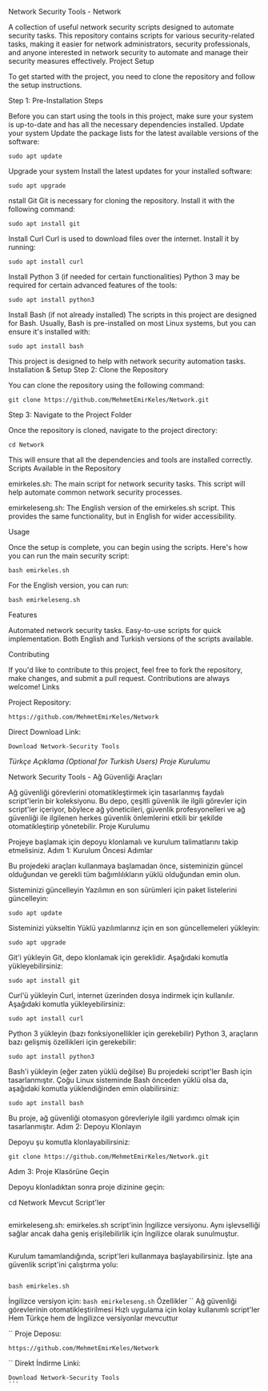 Network Security Tools - Network

A collection of useful network security scripts designed to automate security tasks. This repository contains scripts for various security-related tasks, making it easier for network administrators, security professionals, and anyone interested in network security to automate and manage their security measures effectively. Project Setup

To get started with the project, you need to clone the repository and follow the setup instructions. 


Step 1: Pre-Installation Steps

Before you can start using the tools in this project, make sure your system is up-to-date and has all the necessary dependencies installed.
Update your system
Update the package lists for the latest available versions of the software:
```
sudo apt update
```
Upgrade your system
Install the latest updates for your installed software:
```
sudo apt upgrade
```
nstall Git
Git is necessary for cloning the repository. Install it with the following command:
```
sudo apt install git
```
Install Curl
Curl is used to download files over the internet. Install it by running:

```
sudo apt install curl
```
Install Python 3 (if needed for certain functionalities)
Python 3 may be required for certain advanced features of the tools:
```
sudo apt install python3
```
Install Bash (if not already installed)
The scripts in this project are designed for Bash. Usually, Bash is pre-installed on most Linux systems, but you can ensure it's installed with:
```
sudo apt install bash
```
This project is designed to help with network security automation tasks. Installation & Setup Step 2: Clone the Repository

You can clone the repository using the following command:
```
git clone https://github.com/MehmetEmirKeles/Network.git
```



Step 3: Navigate to the Project Folder

Once the repository is cloned, navigate to the project directory:
```
cd Network
```

This will ensure that all the dependencies and tools are installed correctly. Scripts Available in the Repository

emirkeles.sh: The main script for network security tasks. This script will help automate common network security processes.

emirkeleseng.sh: The English version of the emirkeles.sh script. This provides the same functionality, but in English for wider accessibility.

Usage

Once the setup is complete, you can begin using the scripts. Here's how you can run the main security script:
```
bash emirkeles.sh
```
For the English version, you can run:
```
bash emirkeleseng.sh
```
Features

Automated network security tasks.
Easy-to-use scripts for quick implementation.
Both English and Turkish versions of the scripts available.

Contributing

If you'd like to contribute to this project, feel free to fork the repository, make changes, and submit a pull request. Contributions are always welcome! Links

Project Repository: 

```
https://github.com/MehmetEmirKeles/Network
```
Direct Download Link: 
```
Download Network-Security Tools
```

 *Türkçe Açıklama (Optional for Turkish Users) Proje Kurulumu*

Network Security Tools - Ağ Güvenliği Araçları

Ağ güvenliği görevlerini otomatikleştirmek için tasarlanmış faydalı script'lerin bir koleksiyonu. Bu depo, çeşitli güvenlik ile ilgili görevler için script'ler içeriyor, böylece ağ yöneticileri, güvenlik profesyonelleri ve ağ güvenliği ile ilgilenen herkes güvenlik önlemlerini etkili bir şekilde otomatikleştirip yönetebilir.
Proje Kurulumu

Projeye başlamak için depoyu klonlamalı ve kurulum talimatlarını takip etmelisiniz.
Adım 1: Kurulum Öncesi Adımlar

Bu projedeki araçları kullanmaya başlamadan önce, sisteminizin güncel olduğundan ve gerekli tüm bağımlılıkların yüklü olduğundan emin olun.

Sisteminizi güncelleyin
Yazılımın en son sürümleri için paket listelerini güncelleyin:
```
sudo apt update
```
Sisteminizi yükseltin
Yüklü yazılımlarınız için en son güncellemeleri yükleyin:
```
sudo apt upgrade
```
Git'i yükleyin
Git, depo klonlamak için gereklidir. Aşağıdaki komutla yükleyebilirsiniz:
```
sudo apt install git
```
Curl'ü yükleyin
Curl, internet üzerinden dosya indirmek için kullanılır. Aşağıdaki komutla yükleyebilirsiniz:
```
sudo apt install curl
```
Python 3 yükleyin (bazı fonksiyonellikler için gerekebilir)
Python 3, araçların bazı gelişmiş özellikleri için gerekebilir:
```
sudo apt install python3
```
Bash'i yükleyin (eğer zaten yüklü değilse)
Bu projedeki script'ler Bash için tasarlanmıştır. Çoğu Linux sisteminde Bash önceden yüklü olsa da, aşağıdaki komutla yüklendiğinden emin olabilirsiniz:
```
sudo apt install bash
```
Bu proje, ağ güvenliği otomasyon görevleriyle ilgili yardımcı olmak için tasarlanmıştır.
Adım 2: Depoyu Klonlayın

Depoyu şu komutla klonlayabilirsiniz:
```
git clone https://github.com/MehmetEmirKeles/Network.git
```
Adım 3: Proje Klasörüne Geçin

Depoyu klonladıktan sonra proje dizinine geçin:

cd Network
Mevcut Script'ler

````emirkeles.sh: Ağ güvenliği görevleri için ana script. Bu script, yaygın ağ güvenliği süreçlerini otomatikleştirmeye yardımcı olacaktır.
````
   emirkeleseng.sh: emirkeles.sh script'inin İngilizce versiyonu. Aynı işlevselliği sağlar ancak daha geniş erişilebilirlik için İngilizce olarak sunulmuştur.
``````Kullanım
``````
Kurulum tamamlandığında, script'leri kullanmaya başlayabilirsiniz. İşte ana güvenlik script'ini çalıştırma yolu:
````

bash emirkeles.sh
````

İngilizce versiyon için:
``
bash emirkeleseng.sh
``
Özellikler
``
    Ağ güvenliği görevlerinin otomatikleştirilmesi
    Hızlı uygulama için kolay kullanımlı script'ler
    Hem Türkçe hem de İngilizce versiyonlar mevcuttur

``
    Proje Deposu:
  
    https://github.com/MehmetEmirKeles/Network
``
    Direkt İndirme Linki:

    Download Network-Security Tools
    ```
